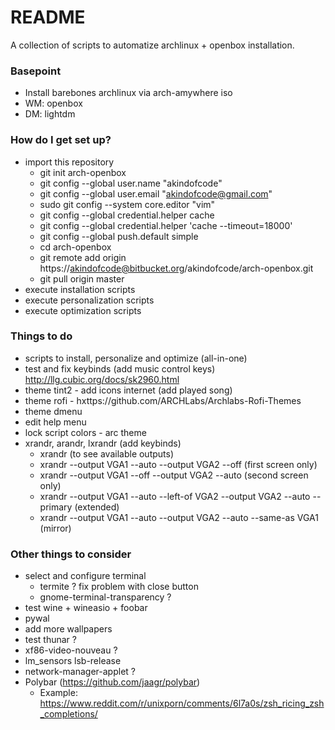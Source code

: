 # README #

A collection of scripts to automatize archlinux + openbox installation.

### Basepoint ###

* Install barebones archlinux via arch-amywhere iso
* WM: openbox
* DM: lightdm

### How do I get set up? ###

* import this repository
	* git init arch-openbox
	* git config --global user.name "akindofcode"
	* git config --global user.email "akindofcode@gmail.com"
	* sudo git config --system core.editor "vim"
	* git config --global credential.helper cache
	* git config --global credential.helper 'cache --timeout=18000'
	* git config --global push.default simple
	* cd arch-openbox
	* git remote add origin https://akindofcode@bitbucket.org/akindofcode/arch-openbox.git
	* git pull origin master
* execute installation scripts
* execute personalization scripts
* execute optimization scripts

### Things to do ###

* scripts to install, personalize and optimize (all-in-one)
* test and fix keybinds (add music control keys) http://llg.cubic.org/docs/sk2960.html
* theme tint2 - add icons internet (add played song)
* theme rofi - hxttps://github.com/ARCHLabs/Archlabs-Rofi-Themes
* theme dmenu
* edit help menu
* lock script colors - arc theme
* xrandr, arandr, lxrandr (add keybinds)
	* xrandr (to see available outputs)
	* xrandr --output VGA1 --auto --output VGA2 --off (first screen only)
	* xrandr --output VGA1 --off --output VGA2 --auto (second screen only)
	* xrandr --output VGA1 --auto --left-of VGA2 --output VGA2 --auto --primary (extended)
	* xrandr --output VGA1 --auto --output VGA2 --auto --same-as VGA1 (mirror)

### Other things to consider ###

* select and configure terminal 
	* termite ? fix problem with close button
	* gnome-terminal-transparency ?
* test wine + wineasio + foobar
* pywal
* add more wallpapers
* test thunar ?
* xf86-video-nouveau ?
* lm_sensors lsb-release
* network-manager-applet ?
* Polybar (https://github.com/jaagr/polybar)
	* Example: https://www.reddit.com/r/unixporn/comments/6l7a0s/zsh_ricing_zsh_completions/